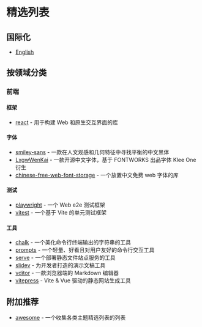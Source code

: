 # 精选列表

## 国际化

- [English](./README.md)

## 按领域分类

### 前端

#### 框架

- [react](https://github.com/facebook/react) - 用于构建 Web 和原生交互界面的库

#### 字体

- [smiley-sans](https://github.com/atelier-anchor/smiley-sans) - 一款在人文观感和几何特征中寻找平衡的中文黑体
- [LxgwWenKai](https://github.com/lxgw/LxgwWenKai) - 一款开源中文字体，基于 FONTWORKS 出品字体 Klee One 衍生
- [chinese-free-web-font-storage](https://github.com/KonghaYao/chinese-free-web-font-storage/tree/branch) - 一个放置中文免费 web 字体的库

#### 测试

- [playwright](https://github.com/microsoft/playwright) - 一个 Web e2e 测试框架
- [vitest](https://github.com/vitest-dev/vitest) - 一个基于 Vite 的单元测试框架

#### 工具

- [chalk](https://github.com/chalk/chalk.git) - 一个美化命令行终端输出的字符串的工具
- [prompts](https://github.com/terkelg/prompts.git) - 一个轻量、好看且对用户友好的命令行交互工具
- [serve](https://github.com/vercel/serve.git) - 一个部署静态文件站点服务的工具
- [slidev](https://github.com/slidevjs/slidev) - 为开发者打造的演示文稿工具
- [vditor](https://github.com/Vanessa219/vditor.git) - 一款浏览器端的 Markdown 编辑器
- [vitepress](https://github.com/vuejs/vitepress) - Vite & Vue 驱动的静态网站生成工具

## 附加推荐

- [awesome](https://github.com/sindresorhus/awesome) - 一个收集各类主题精选列表的列表
